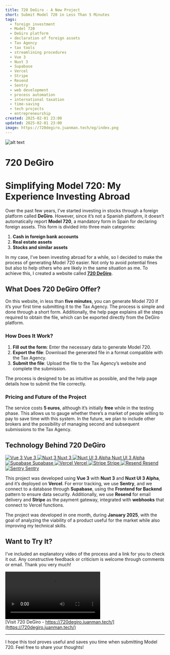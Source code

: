 ```yaml
---
title: 720 DeGiro - A New Project
short: Submit Model 720 in Less Than 5 Minutes
tags:
  - foreign investment
  - Model 720
  - DeGiro platform
  - declaration of foreign assets
  - Tax Agency
  - tax tools
  - streamlining procedures
  - Vue 3
  - Nuxt 3
  - Supabase
  - Vercel
  - Stripe
  - Resend
  - Sentry
  - web development
  - process automation
  - international taxation
  - time-saving
  - tech projects
  - entrepreneurship
created: 2025-02-01 23:00
updated: 2025-02-01 23:00
image: https://720degiro.juanman.tech/og/index.png
---
```


![alt text](https://720degiro.juanman.tech/og/index.png)

# 720 DeGiro
# Simplifying Model 720: My Experience Investing Abroad

Over the past few years, I’ve started investing in stocks through a foreign platform called **DeGiro**. However, since it’s not a Spanish platform, it doesn’t automatically report **Model 720**, a mandatory form in Spain for declaring foreign assets. This form is divided into three main categories:

1. **Cash in foreign bank accounts**
2. **Real estate assets**
3. **Stocks and similar assets**

In my case, I’ve been investing abroad for a while, so I decided to make the process of generating Model 720 easier. Not only to avoid potential fines but also to help others who are likely in the same situation as me. To achieve this, I created a website called **[720 DeGiro](https://www.720degiro.com)**.

## What Does 720 DeGiro Offer?

On this website, in less than **five minutes**, you can generate Model 720 if it’s your first time submitting it to the Tax Agency. The process is simple and done through a short form. Additionally, the help page explains all the steps required to obtain the file, which can be exported directly from the DeGiro platform.

### How Does It Work?

1. **Fill out the form**: Enter the necessary data to generate Model 720.
2. **Export the file**: Download the generated file in a format compatible with the Tax Agency.
3. **Submit the file**: Upload the file to the Tax Agency’s website and complete the submission.

The process is designed to be as intuitive as possible, and the help page details how to submit the file correctly.

### Pricing and Future of the Project

The service costs **5 euros**, although it’s initially **free** while in the testing phase. This allows us to gauge whether there’s a market of people willing to pay to save time with this system. In the future, we plan to include other brokers and the possibility of managing second and subsequent submissions to the Tax Agency.

## Technology Behind 720 DeGiro



<div class="w-screen relative left-1/2 -translate-x-1/2">
  <div class="w-screen flex flex-wrap gap-6 justify-center">
    <!-- Vue 3 -->
    <a href="https://vuejs.org/" target="_blank" class="flex flex-col items-center p-4 bg-sky-500/10 rounded-lg shadow-md hover:shadow-lg transition-shadow">
      <img src="https://vuejs.org/images/logo.png" alt="Vue 3" class="w-16 h-16">
      <span class="mt-2 text-sm font-medium">Vue 3</span>
    </a>
    <!-- Nuxt 3 -->
    <a href="https://nuxt.com/" target="_blank" class="flex flex-col items-center p-4 bg-sky-500/10 rounded-lg shadow-md hover:shadow-lg transition-shadow">
      <img src="https://nuxt.com/assets/design-kit/icon-green.png" alt="Nuxt 3" class="w-16 h-16">
      <span class="mt-2 text-sm font-medium">Nuxt 3</span>
    </a>
    <!-- Nuxt UI 3 Alpha -->
    <a href="https://ui.nuxt.com/" target="_blank" class="flex flex-col items-center p-4 bg-sky-500/10 rounded-lg shadow-md hover:shadow-lg transition-shadow">
      <img src="https://ui.nuxt.com/favicon.ico" alt="Nuxt UI 3 Alpha" class="w-16 h-16">
      <span class="mt-2 text-sm font-medium">Nuxt UI 3 Alpha</span>
    </a>
    <!-- Supabase -->
    <a href="https://supabase.com/" target="_blank" class="flex flex-col items-center p-4 bg-sky-500/10 rounded-lg shadow-md hover:shadow-lg transition-shadow">
      <img src="https://avatars.githubusercontent.com/u/54469796?s=200&v=4" alt="Supabase" class="w-16 h-16">
      <span class="mt-2 text-sm font-medium">Supabase</span>
    </a>
    <!-- Vercel -->
    <a href="https://vercel.com/" target="_blank" class="flex flex-col items-center p-4 bg-sky-500/10 rounded-lg shadow-md hover:shadow-lg transition-shadow">
      <img src="https://vercel.com/favicon.ico" alt="Vercel" class="w-16 h-16">
      <span class="mt-2 text-sm font-medium">Vercel</span>
    </a>
    <!-- Stripe -->
    <a href="https://stripe.com/" target="_blank" class="flex flex-col items-center p-4 bg-sky-500/10 rounded-lg shadow-md hover:shadow-lg transition-shadow">
      <img src="https://www.solodev.com/file/2e7ff4de-48b3-11ed-bb2e-0eaef3759f5f/stripe-icon.png" alt="Stripe" class="w-16 h-16">
      <span class="mt-2 text-sm font-medium">Stripe</span>
    </a>
    <!-- Resend -->
    <a href="https://resend.com/" target="_blank" class="flex flex-col items-center p-4 bg-sky-500/10 rounded-lg shadow-md hover:shadow-lg transition-shadow">
      <img src="https://resend.com/static/brand/resend-icon-black.svg" alt="Resend" class="w-16 h-16">
      <span class="mt-2 text-sm font-medium">Resend</span>
    </a>
    <!-- Sentry -->
    <a href="https://sentry.io/" target="_blank" class="flex flex-col items-center p-4 bg-sky-500/10 rounded-lg shadow-md hover:shadow-lg transition-shadow">
      <img src="https://www.svgrepo.com/show/354332/sentry-icon.svg" alt="Sentry" class="w-16 h-16">
      <span class="mt-2 text-sm font-medium">Sentry</span>
    </a>
  </div>
</div>

This project was developed using **Vue 3** with **Nuxt 3** and **Nuxt UI 3 Alpha**, and it’s deployed on **Vercel**. For error tracking, we use **Sentry**, and we connect to a database through **Supabase**, using the **Frontend for Backend** pattern to ensure data security. Additionally, we use **Resend** for email delivery and **Stripe** as the payment gateway, integrated with **webhooks** that connect to Vercel functions.

The project was developed in one month, during **January 2025**, with the goal of analyzing the viability of a product useful for the market while also improving my technical skills.

## Want to Try It?

I’ve included an explanatory video of the process and a link for you to check it out. Any constructive feedback or criticism is welcome through comments or email. Thank you very much!

<video controls src="https://720degiro.juanman.tech/_nuxt/hd.BKgdaSBG.mp4"></video>  
[Visit 720 DeGiro - https://720degiro.juanman.tech/](https://720degiro.juanman.tech/)

---

I hope this tool proves useful and saves you time when submitting Model 720. Feel free to share your thoughts!